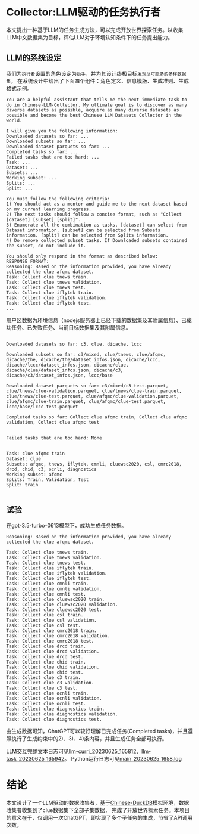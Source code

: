# Collector:LLM驱动的任务执行者

本文提出一种基于LLM的任务生成方法，可以完成开放世界探索任务。以收集LLM中文数据集为目标，评估LLM对于环境认知条件下的任务提出能力。

## LLM的系统设定

我们为`执行者`设置的角色设定为`助手`，并为其设计终极目标`发现尽可能多的多样数据集`。
在系统设计中给出了下面四个组件：角色定义、信息模版、生成准则、生成格式示例。
```text
You are a helpful assistant that tells me the next immediate task to do in Chinese-LLM-Collector. My ultimate goal is to discover as many diverse datasets as possible, acquire as many diverse datasets as possible and become the best Chinese LLM Datasets Collector in the world.

I will give you the following information:
Downloaded datasets so far: ...
Downloaded subsets so far: ...
Downloaded dataset parquets so far: ...
Completed tasks so far: ...
Failed tasks that are too hard: ...
Task: ...
Dataset: ...
Subsets: ...
Working subset: ...
Splits: ...
Split: ...

You must follow the following criteria:
1) You should act as a mentor and guide me to the next dataset based on my current learning progress.
2) The next tasks should follow a concise format, such as "Collect [dataset] [subset] [split]".
3) Enumerate all the combination as tasks. [dataset] can select from Dataset information. [subset] can be selected from Subsets information. [split] can be selected from Splits information.
4) Do remove collected subset tasks. If Downloaded subsets contained the subset, do not include it.

You should only respond in the format as described below:
RESPONSE FORMAT:
Reasoning: Based on the information provided, you have already collected the clue afqmc dataset.
Task: Collect clue tnews train.
Task: Collect clue tnews validation.
Task: Collect clue tnews test.
Task: Collect clue iflytek train.
Task: Collect clue iflytek validation.
Task: Collect clue iflytek test.
...
```

用户区数据为环境信息（nodejs服务器上已经下载的数据集及其附属信息）、已成功任务、已失败任务、当前目标数据集及其附属信息。
```text

Downloaded datasets so far: c3, clue, dicache, lccc

Downloaded subsets so far: c3/mixed, clue/tnews, clue/afqmc, dicache/the, dicache/the/dataset_infos.json, dicache/lccc, dicache/lccc/dataset_infos.json, dicache/clue, dicache/clue/dataset_infos.json, dicache/c3, dicache/c3/dataset_infos.json, lccc/base

Downloaded dataset parquets so far: c3/mixed/c3-test.parquet, clue/tnews/clue-validation.parquet, clue/tnews/clue-train.parquet, clue/tnews/clue-test.parquet, clue/afqmc/clue-validation.parquet, clue/afqmc/clue-train.parquet, clue/afqmc/clue-test.parquet, lccc/base/lccc-test.parquet

Completed tasks so far: Collect clue afqmc train, Collect clue afqmc validation, Collect clue afqmc test


Failed tasks that are too hard: None


Task: clue afqmc train
Dataset: clue
Subsets: afqmc, tnews, iflytek, cmnli, cluewsc2020, csl, cmrc2018, drcd, chid, c3, ocnli, diagnostics
Working subset: afqmc
Splits: Train, Validation, Test
Split: train


```

## 试验

在gpt-3.5-turbo-0613模型下，成功生成任务数据。
```text
Reasoning: Based on the information provided, you have already collected the clue afqmc dataset.

Task: Collect clue tnews train.
Task: Collect clue tnews validation.
Task: Collect clue tnews test.
Task: Collect clue iflytek train.
Task: Collect clue iflytek validation.
Task: Collect clue iflytek test.
Task: Collect clue cmnli train.
Task: Collect clue cmnli validation.
Task: Collect clue cmnli test.
Task: Collect clue cluewsc2020 train.
Task: Collect clue cluewsc2020 validation.
Task: Collect clue cluewsc2020 test.
Task: Collect clue csl train.
Task: Collect clue csl validation.
Task: Collect clue csl test.
Task: Collect clue cmrc2018 train.
Task: Collect clue cmrc2018 validation.
Task: Collect clue cmrc2018 test.
Task: Collect clue drcd train.
Task: Collect clue drcd validation.
Task: Collect clue drcd test.
Task: Collect clue chid train.
Task: Collect clue chid validation.
Task: Collect clue chid test.
Task: Collect clue c3 train.
Task: Collect clue c3 validation.
Task: Collect clue c3 test.
Task: Collect clue ocnli train.
Task: Collect clue ocnli validation.
Task: Collect clue ocnli test.
Task: Collect clue diagnostics train.
Task: Collect clue diagnostics validation.
Task: Collect clue diagnostics test.
```

由生成数据可知，ChatGPT可以较好理解已完成任务(Completed tasks)，并且遵照执行了生成约束中的2)、3)、4)条内容，并且生成任务全部可执行。

LLM交互完整文本日志可见[llm-curri_20230625_165812](event_log%2Fllm-curri_20230625_165812)、[llm-task_20230625_165942](event_log%2Fllm-task_20230625_165942)。
Python运行日志可见[main_20230625_1658.log](event_log%2Fmain_20230625_1658.log)

# 结论

本文设计了一个LLM驱动的数据收集者，基于[Chinese-DuckDB](https://github.com/ShenDezhou/Chinese-DuckDB)模拟环境，数据收集者收集到了clue数据集下全部子集数据，
完成了开放世界探索任务。本项目的意义在于，仅调用一次ChatGPT，即实现了多个子任务的生成，节省了API调用次数。
